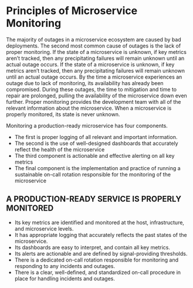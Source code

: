 # Principles of Microservice Monitoring

The majority of outages in a microservice ecosystem are caused by bad deployments. The second most common cause of outages is the lack of proper monitoring. If the state of a microservice is unknown, if key metrics aren’t tracked, then any precipitating failures will remain unknown until an actual outage occurs.  If the state of a microservice is unknown, if key metrics aren’t tracked, then any precipitating failures will remain unknown until an actual outage occurs. By the time a microservice experiences an outage due to lack of monitoring, its availability has already been compromised. During these outages, the time to mitigation and time to repair are prolonged, pulling the availability of the microservice down even further. Proper monitoring provides the development team with all of the relevant information about the microservice. When a microservice is properly monitored, its state is never unknown.

Monitoring a production-ready microservice has four components.

* The first is proper logging of all relevant and important information.
* The second is the use of well-designed dashboards that accurately reflect the health of the microservice
* The third component is actionable and effective alerting on all key metrics
* The final component is the implementation and practice of running a sustainable on-call rotation responsible for the monitoring of the microservice

## A PRODUCTION-READY SERVICE IS PROPERLY MONITORED

* Its key metrics are identified and monitored at the host, infrastructure, and microservice levels.
* It has appropriate logging that accurately reflects the past states of the microservice.
* Its dashboards are easy to interpret, and contain all key metrics.
* Its alerts are actionable and are defined by signal-providing thresholds.
* There is a dedicated on-call rotation responsible for monitoring and responding to any incidents and outages.
* There is a clear, well-defined, and standardized on-call procedure in place for handling incidents and outages.